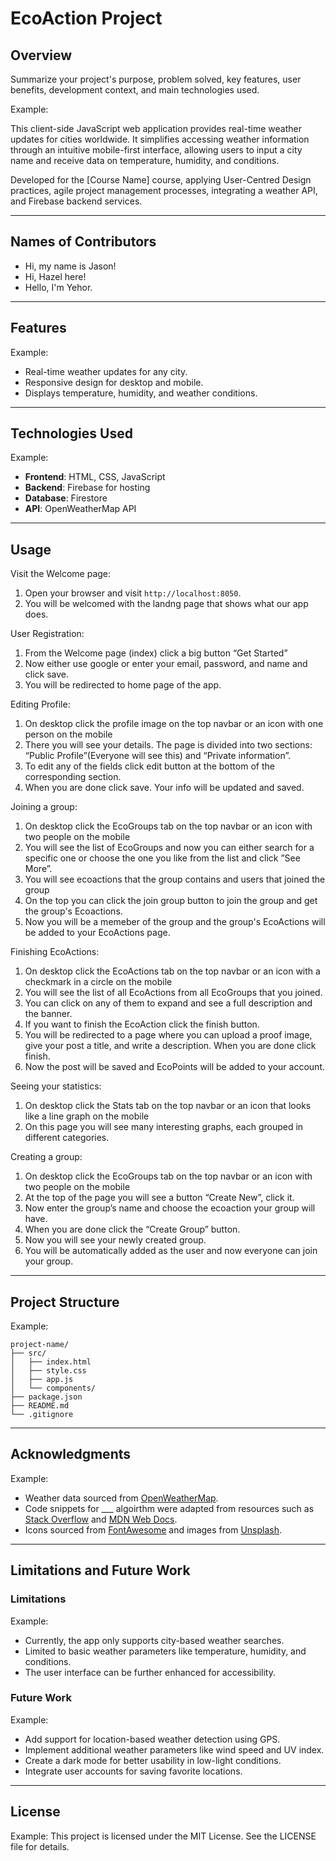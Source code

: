 # EcoAction Project

## Overview

Summarize your project's purpose, problem solved, key features, user benefits, development context, and main technologies used.

Example:

This client-side JavaScript web application provides real-time weather updates for cities worldwide. It simplifies accessing weather information through an intuitive mobile-first interface, allowing users to input a city name and receive data on temperature, humidity, and conditions.

Developed for the [Course Name] course, applying User-Centred Design practices, agile project management processes, integrating a weather API, and Firebase backend services.

---

## Names of Contributors

- Hi, my name is Jason!
- Hi, Hazel here!
- Hello, I'm Yehor.

---

## Features

Example:

- Real-time weather updates for any city.
- Responsive design for desktop and mobile.
- Displays temperature, humidity, and weather conditions.

---

## Technologies Used

Example:

- **Frontend**: HTML, CSS, JavaScript
- **Backend**: Firebase for hosting
- **Database**: Firestore
- **API**: OpenWeatherMap API

---

## Usage

Visit the Welcome page:
1. Open your browser and visit `http://localhost:8050`.
2. You will be welcomed with the landng page that shows what our app does.

User Registration:
1. From the Welcome page (index) click a big button “Get Started”
2. Now either use google or enter your email, password, and name and click save. 
3. You will be redirected to home page of the app.

Editing Profile:
1. On desktop click the profile image on the top navbar or an icon with one person on the mobile
2. There you will see your details. The page is divided into two sections: “Public Profile”(Everyone will see this) and “Private information”.
3. To edit any of the fields click edit button at the bottom of the corresponding section.
4. When you are done click save. Your info will be updated and saved.

Joining a group:
1. On desktop click the EcoGroups tab on the top navbar or an icon with two people on the mobile
2. You will see the list of EcoGroups and now you can either search for a specific one or choose the one you like from the list and click ”See More”.
3. You will see ecoactions that the group contains and users that joined the group
4. On the top you can click the join group button to join the group and get the group's Ecoactions.
5. Now you will be a memeber of the group and the group's EcoActions will be added to your EcoActions page. 

Finishing EcoActions:
1. On desktop click the EcoActions tab on the top navbar or an icon with a checkmark in a circle on the mobile
2. You will see the list of all EcoActions from all EcoGroups that you joined. 
3. You can click on any of them to expand and see a full description and the banner.
4. If you want to finish the EcoAction click the finish button.
5. You will be redirected to a page where you can upload a proof image, give your post a title, and write a description. When you are done click finish.
6. Now the post will be saved and EcoPoints will be added to your account.

Seeing your statistics:
1. On desktop click the Stats tab on the top navbar or an icon that looks like a line graph on the mobile
2. On this page you will see many interesting graphs, each grouped in different categories.

Creating a group:
1. On desktop click the EcoGroups tab on the top navbar or an icon with two people on the mobile
2. At the top of the page you will see a button “Create New”, click it.
3. Now enter the group’s name and choose the ecoaction your group will have.
4. When you are done click the “Create Group” button.
5. Now you will see your newly created group.
6. You will be automatically added as the user and now everyone can join your group.

---

## Project Structure

Example:

```
project-name/
├── src/
│   ├── index.html
│   ├── style.css
│   ├── app.js
│   └── components/
├── package.json
├── README.md
└── .gitignore
```

---

## Acknowledgments

Example:

- Weather data sourced from [OpenWeatherMap](https://openweathermap.org/).
- Code snippets for \_\_\_ algoirthm were adapted from resources such as [Stack Overflow](https://stackoverflow.com/) and [MDN Web Docs](https://developer.mozilla.org/).
- Icons sourced from [FontAwesome](https://fontawesome.com/) and images from [Unsplash](https://unsplash.com/).

---

## Limitations and Future Work

### Limitations

Example:

- Currently, the app only supports city-based weather searches.
- Limited to basic weather parameters like temperature, humidity, and conditions.
- The user interface can be further enhanced for accessibility.

### Future Work

Example:

- Add support for location-based weather detection using GPS.
- Implement additional weather parameters like wind speed and UV index.
- Create a dark mode for better usability in low-light conditions.
- Integrate user accounts for saving favorite locations.

---

## License

Example:
This project is licensed under the MIT License. See the LICENSE file for details.
